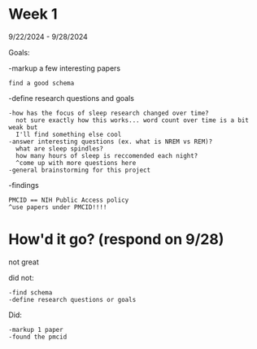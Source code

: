# Week 1

9/22/2024 - 9/28/2024

Goals:

-markup a few interesting papers

    find a good schema

-define research questions and goals
    
    -how has the focus of sleep research changed over time?
      not sure exactly how this works... word count over time is a bit weak but 
      I'll find something else cool
    -answer interesting questions (ex. what is NREM vs REM)?
      what are sleep spindles?    
      how many hours of sleep is reccomended each night?
      ^come up with more questions here
    -general brainstorming for this project
    
-findings

    PMCID == NIH Public Access policy
    ^use papers under PMCID!!!!
    
# How'd it go? (respond on 9/28)  

not great

did not:

    -find schema
    -define research questions or goals

Did:

    -markup 1 paper
    -found the pmcid